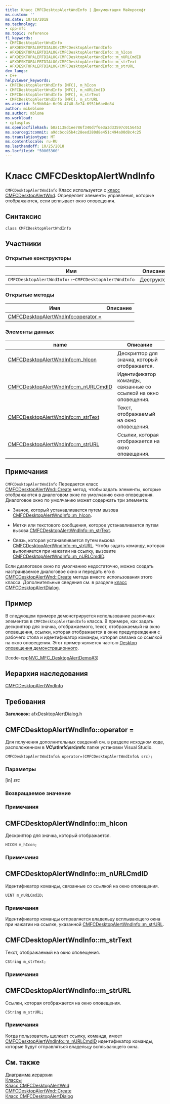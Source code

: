 ```yaml
---
title: Класс CMFCDesktopAlertWndInfo | Документация Майкрософт
ms.custom: ''
ms.date: 10/18/2018
ms.technology:
- cpp-mfc
ms.topic: reference
f1_keywords:
- CMFCDesktopAlertWndInfo
- AFXDESKTOPALERTDIALOG/CMFCDesktopAlertWndInfo
- AFXDESKTOPALERTDIALOG/CMFCDesktopAlertWndInfo::m_hIcon
- AFXDESKTOPALERTDIALOG/CMFCDesktopAlertWndInfo::m_nURLCmdID
- AFXDESKTOPALERTDIALOG/CMFCDesktopAlertWndInfo::m_strText
- AFXDESKTOPALERTDIALOG/CMFCDesktopAlertWndInfo::m_strURL
dev_langs:
- C++
helpviewer_keywords:
- CMFCDesktopAlertWndInfo [MFC], m_hIcon
- CMFCDesktopAlertWndInfo [MFC], m_nURLCmdID
- CMFCDesktopAlertWndInfo [MFC], m_strText
- CMFCDesktopAlertWndInfo [MFC], m_strURL
ms.assetid: 5c9bb84e-6c96-4748-8e74-6951b6ae8e84
author: mikeblome
ms.author: mblome
ms.workload:
- cplusplus
ms.openlocfilehash: b0a1138d1ee786f340d7f6e3a3d33597c0156453
ms.sourcegitcommit: a9dcbcc85b4c28eed280d8e451c494a00d8c4c25
ms.translationtype: MT
ms.contentlocale: ru-RU
ms.lasthandoff: 10/25/2018
ms.locfileid: "50065360"
---
```

# <a name="cmfcdesktopalertwndinfo-class"></a>Класс CMFCDesktopAlertWndInfo

`CMFCDesktopAlertWndInfo` Класс используется с [класс CMFCDesktopAlertWnd](../../mfc/reference/cmfcdesktopalertwnd-class.md). Определяет элементы управления, которые отображаются, если всплывает окно оповещения.

## <a name="syntax"></a>Синтаксис

```
class CMFCDesktopAlertWndInfo
```

## <a name="members"></a>Участники

### <a name="public-constructors"></a>Открытые конструкторы

|Имя|Описание|
|----------|-----------------|
|`CMFCDesktopAlertWndInfo::~CMFCDesktopAlertWndInfo`|Деструктор.|

### <a name="public-methods"></a>Открытые методы

|Имя|Описание|
|----------|-----------------|
|[CMFCDesktopAlertWndInfo::operator =](#operator_eq)||

### <a name="data-members"></a>Элементы данных

|name|Описание|
|----------|-----------------|
|[CMFCDesktopAlertWndInfo::m_hIcon](#m_hicon)|Дескриптор для значка, который отображается.|
|[CMFCDesktopAlertWndInfo::m_nURLCmdID](#m_nurlcmdid)|Идентификатор команды, связанные со ссылкой на окно оповещения.|
|[CMFCDesktopAlertWndInfo::m_strText](#m_strtext)|Текст, отображаемый на окно оповещения.|
|[CMFCDesktopAlertWndInfo::m_strURL](#m_strurl)|Ссылки, которая отображается на окно оповещения.|

## <a name="remarks"></a>Примечания

`CMFCDesktopAlertWndInfo` Передается класс [CMFCDesktopAlertWnd::Create](../../mfc/reference/cmfcdesktopalertwnd-class.md#create) метод, чтобы задать элементы, которые отображаются в диалоговом окне по умолчанию окно оповещения. Диалоговое окно по умолчанию может содержать три элемента:

- Значок, который устанавливается путем вызова [CMFCDesktopAlertWndInfo::m_hIcon](#m_hicon).

- Метки или текстового сообщения, которое устанавливается путем вызова [CMFCDesktopAlertWndInfo::m_strText](#m_strtext).

- Связь, которая устанавливается путем вызова [CMFCDesktopAlertWndInfo::m_strURL](#m_strurl). Чтобы задать команду, которая выполняется при нажатии на ссылку, вызовите [CMFCDesktopAlertWndInfo::m_nURLCmdID](#m_nurlcmdid).

Если диалоговое окно по умолчанию недостаточно, можно создать настраиваемое диалоговое окно и передать его в [CMFCDesktopAlertWnd::Create](../../mfc/reference/cmfcdesktopalertwnd-class.md#create) метода вместо использования этого класса. Дополнительные сведения см. в разделе [класс CMFCDesktopAlertDialog](../../mfc/reference/cmfcdesktopalertdialog-class.md).

## <a name="example"></a>Пример

В следующем примере демонстрируется использование различных элементов в `CMFCDesktopAlertWndInfo` класса. В примере, как задать дескриптор для значка, отображаемого, текст, отображаемый на окно оповещения, ссылки, которая отображается в окне предупреждения с рабочего стола и идентификатор команды, которая связана со ссылкой на окно оповещения. Этот пример является частью [Desktop оповещения демонстрационного](../../visual-cpp-samples.md).

[!code-cpp[NVC_MFC_DesktopAlertDemo#3](../../mfc/reference/codesnippet/cpp/cmfcdesktopalertwndinfo-class_1.cpp)]

## <a name="inheritance-hierarchy"></a>Иерархия наследования

[CMFCDesktopAlertWndInfo](../../mfc/reference/cmfcdesktopalertwndinfo-class.md)

## <a name="requirements"></a>Требования

**Заголовок:** afxDesktopAlertDialog.h

##  <a name="operator_eq"></a>  CMFCDesktopAlertWndInfo::operator =

Для получения дополнительных сведений см. в разделе исходном коде, расположенном в **VC\\atlmfc\\src\\mfc** папке установки Visual Studio.

```
CMFCDesktopAlertWndInfo& operator=(CMFCDesktopAlertWndInfo& src);
```

### <a name="parameters"></a>Параметры

[in] *src*<br/>

### <a name="return-value"></a>Возвращаемое значение

### <a name="remarks"></a>Примечания

##  <a name="m_hicon"></a>  CMFCDesktopAlertWndInfo::m_hIcon

Дескриптор для значка, который отображается.

```
HICON m_hIcon;
```

### <a name="remarks"></a>Примечания

##  <a name="m_nurlcmdid"></a>  CMFCDesktopAlertWndInfo::m_nURLCmdID

Идентификатор команды, связанные со ссылкой на окно оповещения.

```
UINT m_nURLCmdID;
```

### <a name="remarks"></a>Примечания

Идентификатор команды отправляется владельцу всплывающего окна при нажатии на ссылке, указанной [CMFCDesktopAlertWndInfo::m_strURL](#m_strurl).

##  <a name="m_strtext"></a>  CMFCDesktopAlertWndInfo::m_strText

Текст, отображаемый на окно оповещения.

```
CString m_strText;
```

### <a name="remarks"></a>Примечания

##  <a name="m_strurl"></a>  CMFCDesktopAlertWndInfo::m_strURL

Ссылки, которая отображается на окно оповещения.

```
CString m_strURL;
```

### <a name="remarks"></a>Примечания

Когда пользователь щелкает ссылку, команда, имеет [CMFCDesktopAlertWndInfo::m_nURLCmdID](#m_nurlcmdid) идентификатор команды, которые будут отправляться владельцу всплывающего окна.

## <a name="see-also"></a>См. также

[Диаграмма иерархии](../../mfc/hierarchy-chart.md)<br/>
[Классы](../../mfc/reference/mfc-classes.md)<br/>
[Класс CMFCDesktopAlertWnd](../../mfc/reference/cmfcdesktopalertwnd-class.md)<br/>
[CMFCDesktopAlertWnd::Create](../../mfc/reference/cmfcdesktopalertwnd-class.md#create)<br/>
[Класс CMFCDesktopAlertDialog](../../mfc/reference/cmfcdesktopalertdialog-class.md)
